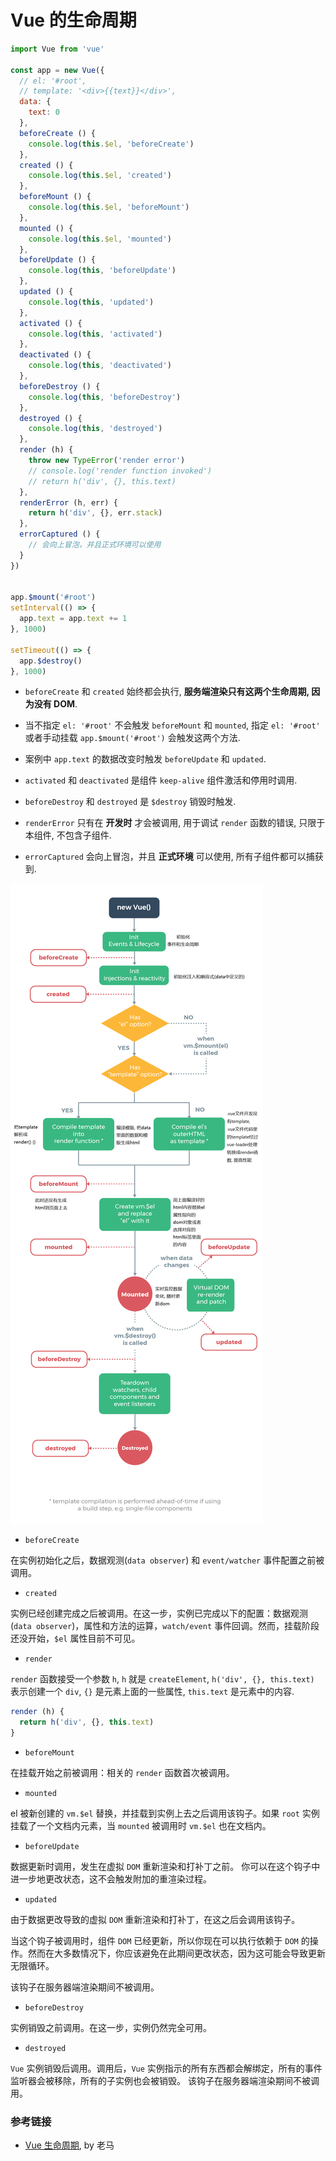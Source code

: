# Vue 的生命周期

```js
import Vue from 'vue'

const app = new Vue({
  // el: '#root',
  // template: '<div>{{text}}</div>',
  data: {
    text: 0
  },
  beforeCreate () {
    console.log(this.$el, 'beforeCreate')
  },
  created () {
    console.log(this.$el, 'created')
  },
  beforeMount () {
    console.log(this.$el, 'beforeMount')
  },
  mounted () {
    console.log(this.$el, 'mounted')
  },
  beforeUpdate () {
    console.log(this, 'beforeUpdate')
  },
  updated () {
    console.log(this, 'updated')
  },
  activated () {
    console.log(this, 'activated')
  },
  deactivated () {
    console.log(this, 'deactivated')
  },
  beforeDestroy () {
    console.log(this, 'beforeDestroy')
  },
  destroyed () {
    console.log(this, 'destroyed')
  },
  render (h) {
    throw new TypeError('render error')
    // console.log('render function invoked')
    // return h('div', {}, this.text)
  },
  renderError (h, err) {
    return h('div', {}, err.stack)
  },
  errorCaptured () {
    // 会向上冒泡，并且正式环境可以使用
  }
})


app.$mount('#root')
setInterval(() => {
  app.text = app.text += 1
}, 1000)

setTimeout(() => {
  app.$destroy()
}, 1000)
```

- `beforeCreate` 和 `created` 始终都会执行, **服务端渲染只有这两个生命周期, 因为没有 DOM**.

- 当不指定 `el: '#root'` 不会触发 `beforeMount` 和 `mounted`, 指定 `el: '#root'` 或者手动挂载 `app.$mount('#root')` 会触发这两个方法.

- 案例中 `app.text` 的数据改变时触发 `beforeUpdate` 和 `updated`.

- `activated` 和 `deactivated` 是组件 `keep-alive` 组件激活和停用时调用.

- `beforeDestroy` 和 `destroyed` 是 `$destroy` 销毁时触发.

- `renderError` 只有在 **开发时** 才会被调用, 用于调试 `render` 函数的错误, 只限于本组件, 不包含子组件.

- `errorCaptured` 会向上冒泡，并且 **正式环境** 可以使用, 所有子组件都可以捕获到.

![](./media/lifecycle.png)

- `beforeCreate`

在实例初始化之后，数据观测(`data observer`) 和 `event/watcher` 事件配置之前被调用。

- `created`

实例已经创建完成之后被调用。在这一步，实例已完成以下的配置：数据观测(`data observer`)，属性和方法的运算，`watch/event` 事件回调。然而，挂载阶段还没开始，`$el` 属性目前不可见。

- `render`

`render` 函数接受一个参数 `h`, `h` 就是 `createElement`, `h('div', {}, this.text)` 表示创建一个 `div`, `{}` 是元素上面的一些属性, `this.text` 是元素中的内容.

```js
render (h) {
  return h('div', {}, this.text)
}
```

- `beforeMount`

在挂载开始之前被调用：相关的 `render` 函数首次被调用。

- `mounted`

el 被新创建的 `vm.$el` 替换，并挂载到实例上去之后调用该钩子。如果 `root` 实例挂载了一个文档内元素，当 `mounted` 被调用时 `vm.$el` 也在文档内。

- `beforeUpdate`

数据更新时调用，发生在虚拟 `DOM` 重新渲染和打补丁之前。 你可以在这个钩子中进一步地更改状态，这不会触发附加的重渲染过程。

- `updated`

由于数据更改导致的虚拟 `DOM` 重新渲染和打补丁，在这之后会调用该钩子。

当这个钩子被调用时，组件 `DOM` 已经更新，所以你现在可以执行依赖于 `DOM` 的操作。然而在大多数情况下，你应该避免在此期间更改状态，因为这可能会导致更新无限循环。

该钩子在服务器端渲染期间不被调用。

- `beforeDestroy`

实例销毁之前调用。在这一步，实例仍然完全可用。

- `destroyed`

`Vue` 实例销毁后调用。调用后，`Vue` 实例指示的所有东西都会解绑定，所有的事件监听器会被移除，所有的子实例也会被销毁。 该钩子在服务器端渲染期间不被调用。

### 参考链接

- [Vue 生命周期](https://www.cnblogs.com/fly_dragon/p/6220273.html), by 老马

